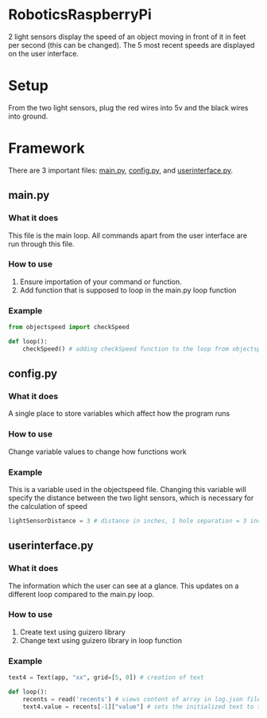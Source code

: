 # RoboticsRaspberryPi

2 light sensors display the speed of an object moving in front of it in feet per second (this can be changed). The 5 most recent speeds are displayed on the user interface.

# Setup

From the two light sensors, plug the red wires into 5v and the black wires into ground.

# Framework

There are 3 important files: [main.py](#main.py), [config.py](#config.py), and [userinterface.py](#userinterface.py). 

## main.py

### What it does

This file is the main loop. All commands apart from the user interface are run through this file.

### How to use

  1. Ensure importation of your command or function.
  2. Add function that is supposed to loop in the main.py loop function

### Example

```python
from objectspeed import checkSpeed
```
```python
def loop():
    checkSpeed() # adding checkSpeed function to the loop from objectspeed file
```

## config.py

### What it does

A single place to store variables which affect how the program runs

### How to use
  
  Change variable values to change how functions work

### Example

This is a variable used in the objectspeed file. Changing this variable will specify the distance between the two light sensors, which is necessary for the calculation of speed
```python
lightSensorDistance = 3 # distance in inches, 1 hole separation = 3 inches, 0 hole = 1.5 inches
```

## userinterface.py

### What it does

The information which the user can see at a glance. This updates on a different loop compared to the main.py loop.

### How to use

  1. Create text using guizero library
  2. Change text using guizero library in loop function

### Example

```python
text4 = Text(app, "xx", grid=[5, 0]) # creation of text
```
```python
def loop():
    recents = read('recents') # views content of array in log.json file
    text4.value = recents[-1]["value"] # sets the initialized text to the value of the last element in the recents array 
```
